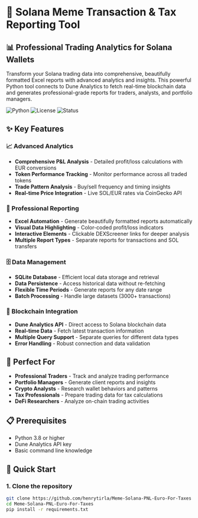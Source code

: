 # 🚀 Solana Meme Transaction & Tax Reporting Tool

## 📊 Professional Trading Analytics for Solana Wallets

Transform your Solana trading data into comprehensive, beautifully formatted Excel reports with advanced analytics and insights. This powerful Python tool connects to Dune Analytics to fetch real-time blockchain data and generates professional-grade reports for traders, analysts, and portfolio managers.

![Python](https://img.shields.io/badge/Python-3.8+-blue.svg)
![License](https://img.shields.io/badge/License-Commercial-green.svg)
![Status](https://img.shields.io/badge/Status-Production%20Ready-brightgreen.svg)

## ✨ Key Features

### 📈 Advanced Analytics
- **Comprehensive P&L Analysis** - Detailed profit/loss calculations with EUR conversions
- **Token Performance Tracking** - Monitor performance across all traded tokens
- **Trade Pattern Analysis** - Buy/sell frequency and timing insights
- **Real-time Price Integration** - Live SOL/EUR rates via CoinGecko API

### 🎨 Professional Reporting
- **Excel Automation** - Generate beautifully formatted reports automatically
- **Visual Data Highlighting** - Color-coded profit/loss indicators
- **Interactive Elements** - Clickable DEXScreener links for deeper analysis
- **Multiple Report Types** - Separate reports for transactions and SOL transfers

### 🗄️ Data Management
- **SQLite Database** - Efficient local data storage and retrieval
- **Data Persistence** - Access historical data without re-fetching
- **Flexible Time Periods** - Generate reports for any date range
- **Batch Processing** - Handle large datasets (3000+ transactions)

### 🔗 Blockchain Integration
- **Dune Analytics API** - Direct access to Solana blockchain data
- **Real-time Data** - Fetch latest transaction information
- **Multiple Query Support** - Separate queries for different data types
- **Error Handling** - Robust connection and data validation

## 🎯 Perfect For

- **Professional Traders** - Track and analyze trading performance
- **Portfolio Managers** - Generate client reports and insights
- **Crypto Analysts** - Research wallet behaviors and patterns
- **Tax Professionals** - Prepare trading data for tax calculations
- **DeFi Researchers** - Analyze on-chain trading activities

## 📋 Prerequisites

- Python 3.8 or higher
- Dune Analytics API key
- Basic command line knowledge

## 🚀 Quick Start

### 1. Clone the repository
```bash
git clone https://github.com/henrytirla/Meme-Solana-PNL-Euro-For-Taxes
cd Meme-Solana-PNL-Euro-For-Taxes
pip install -r requirements.txt

